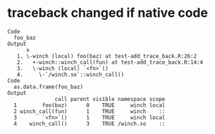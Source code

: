 # traceback changed if native code

    Code
      foo_baz
    Output
          x
       1. \-winch (local) foo(baz) at test-add_trace_back.R:26:2
       2.   +-winch::winch_call(fun) at test-add_trace_back.R:14:4
       3.   \-winch (local) `<fn>`()
       4.     \-`/winch.so`::winch_call()
    Code
      as.data.frame(foo_baz)
    Output
                   call parent visible namespace scope
      1        foo(baz)      0    TRUE     winch local
      2 winch_call(fun)      1    TRUE     winch    ::
      3        `<fn>`()      1    TRUE     winch local
      4    winch_call()      3    TRUE /winch.so    ::

